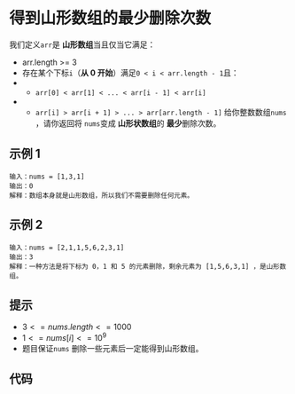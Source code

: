 # 得到山形数组的最少删除次数
<algorithmLevel level="2"/>


我们定义`arr`是 **山形数组**当且仅当它满足：

- arr.length >= 3
- 存在某个下标`i`（**从 0 开始**）满足`0 < i < arr.length - 1`且：
- - `arr[0] < arr[1] < ... < arr[i - 1] < arr[i]`
- - `arr[i] > arr[i + 1] > ... > arr[arr.length - 1]`
给你整数数组`nums` ，请你返回将 `nums`变成 **山形状数组**的 **最少**删除次数。



## 示例 1
```
输入：nums = [1,3,1]
输出：0
解释：数组本身就是山形数组，所以我们不需要删除任何元素。
```
## 示例 2
```
输入：nums = [2,1,1,5,6,2,3,1]
输出：3
解释：一种方法是将下标为 0，1 和 5 的元素删除，剩余元素为 [1,5,6,3,1] ，是山形数组。
```

## 提示

- $3 <= nums.length <= 1000$
- $1 <= nums[i] <= 10^9$
- 题目保证`nums` 删除一些元素后一定能得到山形数组。

## 代码
<stackblitz project-id="get-the-minimum-number-of-deletions-of-the-mountain-arra"/>
